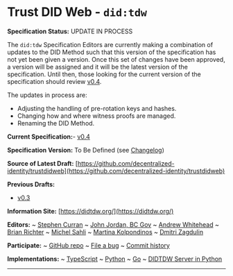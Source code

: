Trust DID Web - `did:tdw`
==================

**Specification Status:** UPDATE IN PROCESS

The `did:tdw` Specification Editors are currently making a combination of
updates to the DID Method such that this version of the specification has not
yet been given a version. Once this set of changes have been approved, a version
will be assigned and it will be the latest version of the specification. Until
then, those looking for the current version of the specification should review
[v0.4](../).

The updates in process are:

- Adjusting the handling of pre-rotation keys and hashes.
- Changing how and where witness proofs are managed.
- Renaming the DID Method.

**Current Specification:**- [v0.4](../)

**Specification Version:** To Be Defined (see [Changelog](#didtdw-version-changelog))

**Source of Latest Draft:**
  [https://github.com/decentralized-identity/trustdidweb](https://github.com/decentralized-identity/trustdidweb)

**Previous Drafts:**
- [v0.3](./v0.3)

**Information Site:**
  [https://didtdw.org/](https://didtdw.org/)

**Editors:**
~ [Stephen Curran](https://github.com/swcurran)
~ [John Jordan, BC Gov](https://github.com/jljordan42)
~ [Andrew Whitehead](https://github.com/andrewwhitehead)
~ [Brian Richter](https://github.com/brianorwhatever)
~ [Michel Sahli](https://github.com/bj-ms)
~ [Martina Kolpondinos](https://github.com/martipos)
~ [Dmitri Zagdulin](https://github.com/dmitrizagidulin)

**Participate:**
~ [GitHub repo](https://github.com/decentralized-identity/trustdidweb)
~ [File a bug](https://github.com/decentralized-identity/trustdidweb/issues)
~ [Commit history](https://github.com/decentralized-identity/trustdidweb/commits/main)

**Implementations:**
~ [TypeScript]
~ [Python]
~ [Go]
~ [DIDTDW Server in Python]

[TypeScript]: https://github.com/bcgov/trustdidweb-ts
[Python]: https://github.com/bcgov/trustdidweb-py
[Go]: https://github.com/nuts-foundation/trustdidweb-go
[DIDTDW Server in Python]: https://github.com/decentralized-identity/trustdidweb-server-py

------------------------------------
